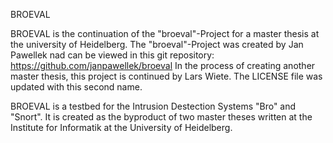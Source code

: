 BROEVAL

BROEVAL is the continuation of the "broeval"-Project for a master thesis at the university of Heidelberg.
The "broeval"-Project was created by Jan Pawellek nad can be viewed in this git repository:
https://github.com/janpawellek/broeval
In the process of creating another master thesis, this project is continued by Lars Wiete.
The LICENSE file was updated with this second name.

BROEVAL is a testbed for the Intrusion Destection Systems "Bro" and "Snort". It is created as the byproduct of two master theses written at the Institute for Informatik at the University of Heidelberg.
